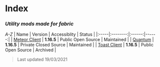 # Index
### *Utility mods made for fabric*
*A-Z*
| Name | Version  | Accessiblity | Status |
|:-----|:--------:|:------:|------:|
| [Meteor Client](https://meteorclient.com/) | **1.16.5** | Public Open Source | Maintained |
| [Quantum](http://quantumclient.org/) |  **1.16.5**  | Private Closed Source | Maintained |
| [Toast Client]() | **1.16.5** | Public Open Source | Archived |

> Last updated 19/03/2021
